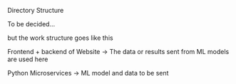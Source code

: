 Directory Structure

To be decided...

but the work structure goes like this

Frontend + backend of Website -> The data or results sent from ML models are used here

Python Microservices -> ML model and data to be sent